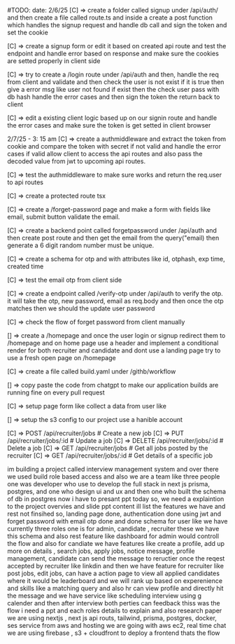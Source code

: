 #TODO: 
date: 2/6/25
[C] => create a folder called signup under /api/auth/ and then create a file called route.ts and inside a create a 
post function which handles the signup request and handle db call and sign the token and set the cookie 

[C] => create a signup form or edit it based on created api route and test the endpoint and handle error based on response and make sure the cookies are setted properly in client side 

[C] => try to create a /login route under /api/auth and then, handle the req from client and validate and then check the user is not exist if it is true then give a error msg like user not found if exist then the check user pass with db hash handle the error cases and then sign the token the return back to client

[C] => edit a existing client logic based up on our signin route and handle the error cases and make sure the token is get setted in client browser

  2/7/25 - 3: 15 am
[C] => create a authmiddleware and extract the token from cookie and compare the token with secret if not valid and handle the error cases if valid allow client to access the api routes and also pass the decoded value from jwt to upcoming api routes.

[C] => test the authmiddleware to make sure works and return the req.user to api routes

[C] => create a protected route tsx

[C] => create a /forget-password page and make a form with fields like email, submit button validate the email.

[C] => create a backend point called forgetpassword under /api/auth and then create post route and then get the email from the query("email) then generate a 6 digit random number must be unique.

[C] => create a schema for otp and with attributes like id, otphash, exp time, created time 

[C] => test the email otp from client side 

[C] => create a endpoint called /verify-otp under /api/auth to verify the otp. it will take the otp, new password, email as req.body and then once the otp matches then we should the update user password 

[C] => check the flow of forget password from client manually 

[] => create a /homepage and once the user login or signup redirect them to /homepage and on home page use a header and implement a conditional render for both recruiter and candidate and dont use a landing page try to use a fresh open page on /homepage

[C] => create a file called build.yaml under /githb/workflow

[] => copy paste the code from chatgpt to make our application builds are running fine on every pull request

[C] => setup page form like collect a data from user like 

[] => setup the s3 config to our project use a hanible account 

[C] => POST   /api/recruiter/jobs        # Create a new job
[C] => PUT    /api/recruiter/jobs/:id    # Update a job
[C] => DELETE /api/recruiter/jobs/:id    # Delete a job
[C] => GET    /api/recruiter/jobs        # Get all jobs posted by the recruiter
[C] => GET    /api/recruiter/jobs/:id    # Get details of a specific job


im building a project called interview management system and over there we used build role based access and also we are a team like three people one was developer who use to develop the full stack in next js prisma, postgres, and one who design ui and ux and then one who built the schema of db in postgres now i have to presant ppt today so, we need a explaintion to the project overvies and slide ppt content ill list the features we have and rest not finsihed so, landing page done, authentication done using jwt and forget password with email otp done and done schema for user like we have currently three roles one is for admin, candidate , recruiter these we have this schema and also rest feature like dashboard for admin would controll the flow and also for candiate we have features like create a profile, add up more on details , search jobs, apply jobs, notice message, profile management, candidate can send the message to reructier once the reqest accepted by recruiter like linkdin and then we have feature for recruiter like post jobs, edit jobs, can have a action page to view all applied candidates where it would be leaderboard and we will rank up based on experenience and skills like a matching query and also hr can view profile and directly hit the message and we have service like scheduling interview using g calender and then after interview both perties can feedback thiss was the flow i need a ppt and each roles details to explain and also research paper we are using nextjs , next js api routs, tailwind, prisma, postgres, docker, ses service from aws and hosting we are going with aws ec2, real time chat we are using firebase , s3 + cloudfront to deploy a frontend thats the flow 

